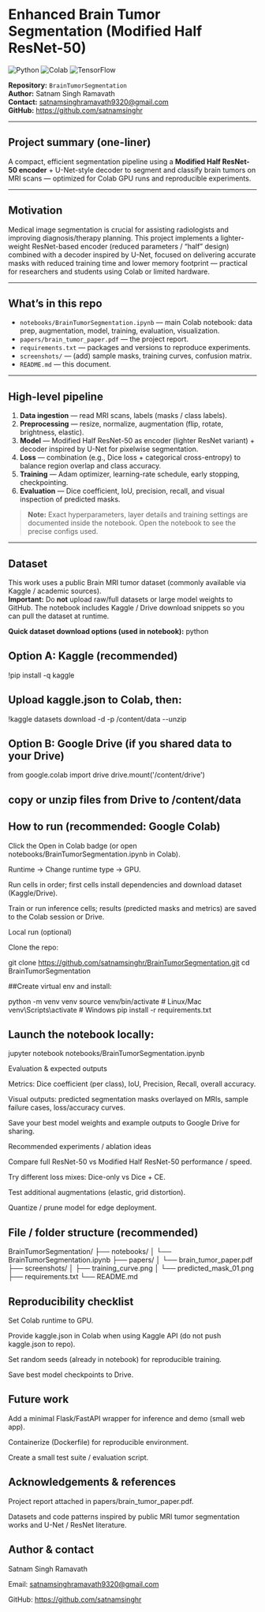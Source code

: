 # Enhanced Brain Tumor Segmentation (Modified Half ResNet-50)

![Python](https://img.shields.io/badge/Python-3.8%2B-blue)
![Colab](https://img.shields.io/badge/Google%20Colab-ready-orange)
![TensorFlow](https://img.shields.io/badge/TensorFlow-2.x-orange)

**Repository:** `BrainTumorSegmentation`  
**Author:** Satnam Singh Ramavath  
**Contact:** satnamsinghramavath9320@gmail.com  
**GitHub:** https://github.com/satnamsinghr

---

## Project summary (one-liner)
A compact, efficient segmentation pipeline using a **Modified Half ResNet-50 encoder** + U-Net-style decoder to segment and classify brain tumors on MRI scans — optimized for Colab GPU runs and reproducible experiments.

---

## Motivation
Medical image segmentation is crucial for assisting radiologists and improving diagnosis/therapy planning. This project implements a lighter-weight ResNet-based encoder (reduced parameters / “half” design) combined with a decoder inspired by U-Net, focused on delivering accurate masks with reduced training time and lower memory footprint — practical for researchers and students using Colab or limited hardware.

---

## What’s in this repo
- `notebooks/BrainTumorSegmentation.ipynb` — main Colab notebook: data prep, augmentation, model, training, evaluation, visualization.  
- `papers/brain_tumor_paper.pdf` — the project report.  
- `requirements.txt` — packages and versions to reproduce experiments.  
- `screenshots/` — (add) sample masks, training curves, confusion matrix.  
- `README.md` — this document.

---

## High-level pipeline
1. **Data ingestion** — read MRI scans, labels (masks / class labels).  
2. **Preprocessing** — resize, normalize, augmentation (flip, rotate, brightness, elastic).  
3. **Model** — Modified Half ResNet-50 as encoder (lighter ResNet variant) + decoder inspired by U-Net for pixelwise segmentation.  
4. **Loss** — combination (e.g., Dice loss + categorical cross-entropy) to balance region overlap and class accuracy.  
5. **Training** — Adam optimizer, learning-rate schedule, early stopping, checkpointing.  
6. **Evaluation** — Dice coefficient, IoU, precision, recall, and visual inspection of predicted masks.

> **Note:** Exact hyperparameters, layer details and training settings are documented inside the notebook. Open the notebook to see the precise configs used.

---

## Dataset
This work uses a public Brain MRI tumor dataset (commonly available via Kaggle / academic sources).  
**Important:** Do **not** upload raw/full datasets or large model weights to GitHub. The notebook includes Kaggle / Drive download snippets so you can pull the dataset at runtime.

**Quick dataset download options (used in notebook):**
python
## Option A: Kaggle (recommended)
!pip install -q kaggle
## Upload kaggle.json to Colab, then:
!kaggle datasets download -d <dataset-id> -p /content/data --unzip

## Option B: Google Drive (if you shared data to your Drive)
from google.colab import drive
drive.mount('/content/drive')
## copy or unzip files from Drive to /content/data

## How to run (recommended: Google Colab)

Click the Open in Colab badge (or open notebooks/BrainTumorSegmentation.ipynb in Colab).

Runtime → Change runtime type → GPU.

Run cells in order; first cells install dependencies and download dataset (Kaggle/Drive).

Train or run inference cells; results (predicted masks and metrics) are saved to the Colab session or Drive.

Local run (optional)

Clone the repo:

git clone https://github.com/satnamsinghr/BrainTumorSegmentation.git
cd BrainTumorSegmentation


##Create virtual env and install:

python -m venv venv
source venv/bin/activate      # Linux/Mac
venv\Scripts\activate         # Windows
pip install -r requirements.txt


## Launch the notebook locally:

jupyter notebook notebooks/BrainTumorSegmentation.ipynb

Evaluation & expected outputs

Metrics: Dice coefficient (per class), IoU, Precision, Recall, overall accuracy.

Visual outputs: predicted segmentation masks overlayed on MRIs, sample failure cases, loss/accuracy curves.

Save your best model weights and example outputs to Google Drive for sharing.

Recommended experiments / ablation ideas

Compare full ResNet-50 vs Modified Half ResNet-50 performance / speed.

Try different loss mixes: Dice-only vs Dice + CE.

Test additional augmentations (elastic, grid distortion).

Quantize / prune model for edge deployment.

 

## File / folder structure (recommended)
BrainTumorSegmentation/
├── notebooks/
│   └── BrainTumorSegmentation.ipynb
├── papers/
│   └── brain_tumor_paper.pdf
├── screenshots/
│   ├── training_curve.png
│   └── predicted_mask_01.png
├── requirements.txt
└── README.md

## Reproducibility checklist

 Set Colab runtime to GPU.

 Provide kaggle.json in Colab when using Kaggle API (do not push kaggle.json to repo).

 Set random seeds (already in notebook) for reproducible training.

 Save best model checkpoints to Drive.

## Future work

Add a minimal Flask/FastAPI wrapper for inference and demo (small web app).

Containerize (Dockerfile) for reproducible environment.

Create a small test suite / evaluation script.

## Acknowledgements & references

Project report attached in papers/brain_tumor_paper.pdf.

Datasets and code patterns inspired by public MRI tumor segmentation works and U-Net / ResNet literature.

## Author & contact

Satnam Singh Ramavath

Email: satnamsinghramavath9320@gmail.com

GitHub: https://github.com/satnamsinghr
